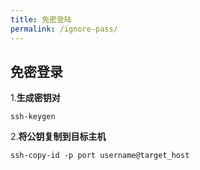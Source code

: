 ```yaml
---
title: 免密登陆
permalink: /ignore-pass/
---
```

## 免密登录

1.**生成密钥对**

```
ssh-keygen
```

2.**将公钥复制到目标主机**

```
ssh-copy-id -p port username@target_host
```
